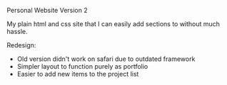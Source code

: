 Personal Website Version 2

My plain html and css site that I can easily add sections to without much hassle.

Redesign:
- Old version didn't work on safari due to outdated framework
- Simpler layout to function purely as portfolio
- Easier to add new items to the project list
